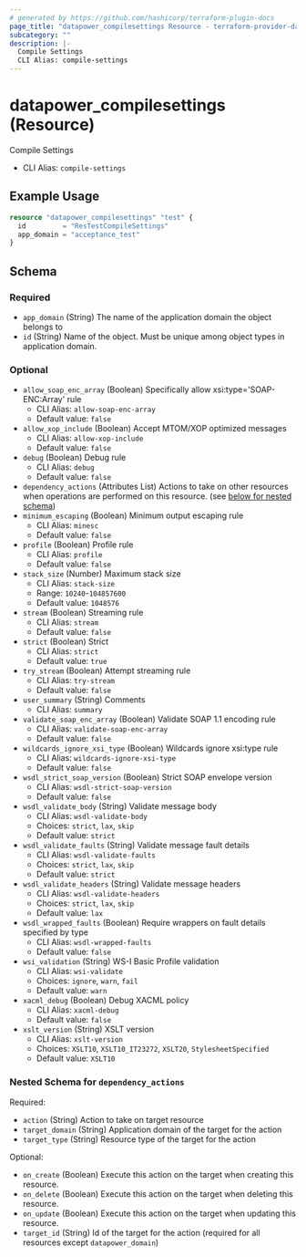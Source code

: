 ```yaml
---
# generated by https://github.com/hashicorp/terraform-plugin-docs
page_title: "datapower_compilesettings Resource - terraform-provider-datapower"
subcategory: ""
description: |-
  Compile Settings
  CLI Alias: compile-settings
---
```


# datapower_compilesettings (Resource)

Compile Settings
  - CLI Alias: `compile-settings`

## Example Usage

```terraform
resource "datapower_compilesettings" "test" {
  id         = "ResTestCompileSettings"
  app_domain = "acceptance_test"
}
```

<!-- schema generated by tfplugindocs -->
## Schema

### Required

- `app_domain` (String) The name of the application domain the object belongs to
- `id` (String) Name of the object. Must be unique among object types in application domain.

### Optional

- `allow_soap_enc_array` (Boolean) Specifically allow xsi:type='SOAP-ENC:Array' rule
  - CLI Alias: `allow-soap-enc-array`
  - Default value: `false`
- `allow_xop_include` (Boolean) Accept MTOM/XOP optimized messages
  - CLI Alias: `allow-xop-include`
  - Default value: `false`
- `debug` (Boolean) Debug rule
  - CLI Alias: `debug`
  - Default value: `false`
- `dependency_actions` (Attributes List) Actions to take on other resources when operations are performed on this resource. (see [below for nested schema](#nestedatt--dependency_actions))
- `minimum_escaping` (Boolean) Minimum output escaping rule
  - CLI Alias: `minesc`
  - Default value: `false`
- `profile` (Boolean) Profile rule
  - CLI Alias: `profile`
  - Default value: `false`
- `stack_size` (Number) Maximum stack size
  - CLI Alias: `stack-size`
  - Range: `10240`-`104857600`
  - Default value: `1048576`
- `stream` (Boolean) Streaming rule
  - CLI Alias: `stream`
  - Default value: `false`
- `strict` (Boolean) Strict
  - CLI Alias: `strict`
  - Default value: `true`
- `try_stream` (Boolean) Attempt streaming rule
  - CLI Alias: `try-stream`
  - Default value: `false`
- `user_summary` (String) Comments
  - CLI Alias: `summary`
- `validate_soap_enc_array` (Boolean) Validate SOAP 1.1 encoding rule
  - CLI Alias: `validate-soap-enc-array`
  - Default value: `false`
- `wildcards_ignore_xsi_type` (Boolean) Wildcards ignore xsi:type rule
  - CLI Alias: `wildcards-ignore-xsi-type`
  - Default value: `false`
- `wsdl_strict_soap_version` (Boolean) Strict SOAP envelope version
  - CLI Alias: `wsdl-strict-soap-version`
  - Default value: `false`
- `wsdl_validate_body` (String) Validate message body
  - CLI Alias: `wsdl-validate-body`
  - Choices: `strict`, `lax`, `skip`
  - Default value: `strict`
- `wsdl_validate_faults` (String) Validate message fault details
  - CLI Alias: `wsdl-validate-faults`
  - Choices: `strict`, `lax`, `skip`
  - Default value: `strict`
- `wsdl_validate_headers` (String) Validate message headers
  - CLI Alias: `wsdl-validate-headers`
  - Choices: `strict`, `lax`, `skip`
  - Default value: `lax`
- `wsdl_wrapped_faults` (Boolean) Require wrappers on fault details specified by type
  - CLI Alias: `wsdl-wrapped-faults`
  - Default value: `false`
- `wsi_validation` (String) WS-I Basic Profile validation
  - CLI Alias: `wsi-validate`
  - Choices: `ignore`, `warn`, `fail`
  - Default value: `warn`
- `xacml_debug` (Boolean) Debug XACML policy
  - CLI Alias: `xacml-debug`
  - Default value: `false`
- `xslt_version` (String) XSLT version
  - CLI Alias: `xslt-version`
  - Choices: `XSLT10`, `XSLT10_IT23272`, `XSLT20`, `StylesheetSpecified`
  - Default value: `XSLT10`

<a id="nestedatt--dependency_actions"></a>
### Nested Schema for `dependency_actions`

Required:

- `action` (String) Action to take on target resource
- `target_domain` (String) Application domain of the target for the action
- `target_type` (String) Resource type of the target for the action

Optional:

- `on_create` (Boolean) Execute this action on the target when creating this resource.
- `on_delete` (Boolean) Execute this action on the target when deleting this resource.
- `on_update` (Boolean) Execute this action on the target when updating this resource.
- `target_id` (String) Id of the target for the action (required for all resources except `datapower_domain`)
